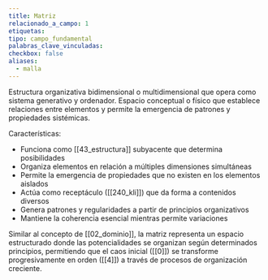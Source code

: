 ```yaml
---
title: Matriz
relacionado_a_campo: 1
etiquetas: 
tipo: campo_fundamental
palabras_clave_vinculadas: 
checkbox: false
aliases:
  - malla
---
```

Estructura organizativa bidimensional o multidimensional que opera como sistema generativo y ordenador. Espacio conceptual o físico que establece relaciones entre elementos y permite la emergencia de patrones y propiedades sistémicas.

Características:
- Funciona como [[43_estructura]] subyacente que determina posibilidades
- Organiza elementos en relación a múltiples dimensiones simultáneas
- Permite la emergencia de propiedades que no existen en los elementos aislados
- Actúa como receptáculo ([[240_kli]]) que da forma a contenidos diversos
- Genera patrones y regularidades a partir de principios organizativos
- Mantiene la coherencia esencial mientras permite variaciones

Similar al concepto de [[02_dominio]], la matriz representa un espacio estructurado donde las potencialidades se organizan según determinados principios, permitiendo que el caos inicial ([[0]]) se transforme progresivamente en orden ([[4]]) a través de procesos de organización creciente.
